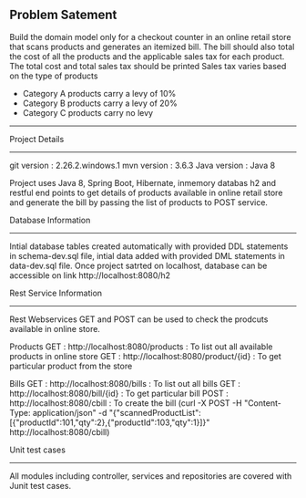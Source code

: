 Problem Satement
--------------------------------------------------------
Build the domain model only for a checkout counter in an online retail store that scans products and generates an itemized bill.
The bill should also total the cost of all the products and the applicable sales tax for each product.
The total cost and total sales tax should be printed
Sales tax varies based on the type of products
- Category A products carry a levy of 10%
- Category B products carry a levy of 20%
- Category C products carry no levy

--------------------------------------------------------

Project Details
***********************
git version : 2.26.2.windows.1
mvn version : 3.6.3
Java version : Java 8

Project uses Java 8, Spring Boot, Hibernate, inmemory databas h2 and restful end points to get details of products available in online retail store and generate the bill by passing the list of products to POST service.


Database Information 
***********************
Intial database tables created automatically with provided DDL statements in schema-dev.sql file, intial data added with provided DML statements in data-dev.sql file.
Once project satrted on localhost, database can be accessible on link http://localhost:8080/h2


Rest Service Information
***********************
Rest Webservices GET and POST can be used to check the prodcuts available in online store.

Products
GET : http://localhost:8080/products : To list out all available products in online store
GET : http://localhost:8080/product/{id} : To get particular product from the store

Bills
GET : http://localhost:8080/bills : To list out all bills
GET : http://localhost:8080/bill/{id} : To get particular bill
POST : http://localhost:8080/cbill : To create the bill (curl -X POST -H "Content-Type: application/json" -d "{\"scannedProductList\":[{\"productId\":101,\"qty\":2},{\"productId\":103,\"qty\":1}]}" http://localhost:8080/cbill)


Unit test cases
***********************
All modules including controller, services and repositories are covered with Junit test cases.
